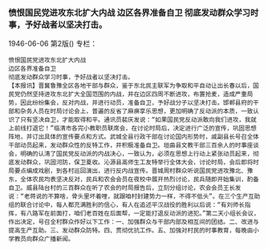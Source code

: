 ### 愤恨国民党进攻东北扩大内战  边区各界准备自卫  彻底发动群众学习时事，予好战者以坚决打击。

1946-06-06
第2版()
专栏：

    愤恨国民党进攻东北扩大内战
    边区各界准备自卫
    彻底发动群众学习时事，予好战者以坚决打击。
    【本报讯】晋冀鲁豫全区各地干部与群众，鉴于东北民主联军为争取和平自动让出长春以后，国民党仍然坚持进攻东北扩大全国范围的内战，并在边区四周不断进攻，布置抢麦，造成严重局势，因此纷纷集会，反对内战，并进行动员，准备自卫，予好战分子以坚决打击。邯郸县府的干部和杂务人员在时局讨论会上，普遍的反省了麻痹享乐思想，更加明确了反动派的本质，一致认识了只有坚决自卫，才能取得和平。通讯员裴庆发说：“如果国民党反动派敢向我们进攻，我就上前线打退它！”临清市各完小教职员联席会，在讨论时局后，决定进行广泛的宣传，巩固思想阵地，并订出具体的宣传要点和方式。武城全县行政干部在讨论国内形势时，戚副县长号召全体干部动员起来，发动群众性的反特工作，并积极准备自卫。垣曲县文教干部三百余人的时事座谈会，明确的认清了国民党反动派的内战决心，一致认为，必须在思想上行动上紧张动员起来，彻底发动群众，巩固河防，保卫夏收。沁源县高师生工友特举行全体大会，讨论时局，会后即将时局要点编成戏剧，到各村巡回演出，进行反内战宣传。晋城周村群众听说国民党进攻豫北、豫东，全体农民均表坚决反对，民兵和农会会员在夜校中展开热烈讨论，民兵随即开始集训，酌备自卫。威县陆台村的三百群众在听了农会的时局报告后，立刻分组讨论，农会会员王长发说：“老蒋说的不算啥，骨头里坏着哩，就跟咱村封建势力一样，不得不低头”。在三个生产互助组的联合讨论中，每人都充满胜利的信心，有人在追述平汉战役的胜利以后说：“有刘师长指挥，有八路军在前面打，咱们老百姓在后面帮，一定能打退反动派的进犯。”第二天小组长会议，作出决定，号召全村群众作好以下工作：一、加强群众与干部内部及相互间的团结。二、改进与提高生产互助。三、发动群众防特。四、贯彻优抗工作。五、加强对村民的时事教育，每晚由小学教员向群众广播新闻。
